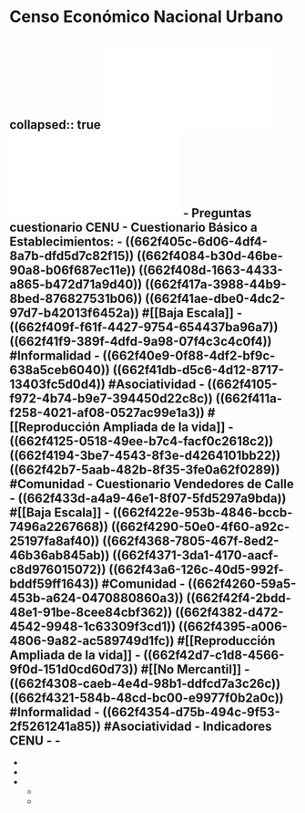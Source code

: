 # Censo Económico Nacional Urbano 
collapsed:: true
![CE cuestionario Básico Establecimientos.pdf](../assets/CE_cuestionariobasico_estable.pdf)
![CE Cuestionario Vendedores Calle.pdf](../assets/CE_cuestionariovendedores_calle.pdf)
	- **Preguntas cuestionario CENU**
		- Cuestionario Básico a Establecimientos:
			- ((662f405c-6d06-4df4-8a7b-dfd5d7c82f15))
			  ((662f4084-b30d-46be-90a8-b06f687ec11e))
			  ((662f408d-1663-4433-a865-b472d71a9d40))
			  ((662f417a-3988-44b9-8bed-876827531b06))
			  ((662f41ae-dbe0-4dc2-97d7-b42013f6452a))
			  #[[Baja Escala]]
			- ((662f409f-f61f-4427-9754-654437ba96a7))
			  ((662f41f9-389f-4dfd-9a98-07f4c3c4c0f4))
			  #Informalidad
			- ((662f40e9-0f88-4df2-bf9c-638a5ceb6040))
			  ((662f41db-d5c6-4d12-8717-13403fc5d0d4))
			  #Asociatividad
			- ((662f4105-f972-4b74-b9e7-394450d22c8c))
			  ((662f411a-f258-4021-af08-0527ac99e1a3))
			  #[[Reproducción Ampliada de la vida]]
			- ((662f4125-0518-49ee-b7c4-facf0c2618c2))
			  ((662f4194-3be7-4543-8f3e-d4264101bb22))
			  ((662f42b7-5aab-482b-8f35-3fe0a62f0289))
			  #Comunidad
		- Cuestionario Vendedores de Calle
			- ((662f433d-a4a9-46e1-8f07-5fd5297a9bda))
			  #[[Baja Escala]]
			- ((662f422e-953b-4846-bccb-7496a2267668))
			  ((662f4290-50e0-4f60-a92c-25197fa8af40))
			  ((662f4368-7805-467f-8ed2-46b36ab845ab))
			  ((662f4371-3da1-4170-aacf-c8d976015072))
			  ((662f43a6-126c-40d5-992f-bddf59ff1643))
			  #Comunidad
			- ((662f4260-59a5-453b-a624-0470880860a3))
			  ((662f42f4-2bdd-48e1-91be-8cee84cbf362))
			  ((662f4382-d472-4542-9948-1c63309f3cd1))
			  ((662f4395-a006-4806-9a82-ac589749d1fc))
			  #[[Reproducción Ampliada de la vida]]
			- ((662f42d7-c1d8-4566-9f0d-151d0cd60d73))
			  #[[No Mercantil]]
			- ((662f4308-caeb-4e4d-98b1-ddfcd7a3c26c))
			  ((662f4321-584b-48cd-bc00-e9977f0b2a0c))
			  #Informalidad
			- ((662f4354-d75b-494c-9f53-2f5261241a85))
			  #Asociatividad
	- **Indicadores CENU**
	-
	-
-
-
-
-
	-
	-